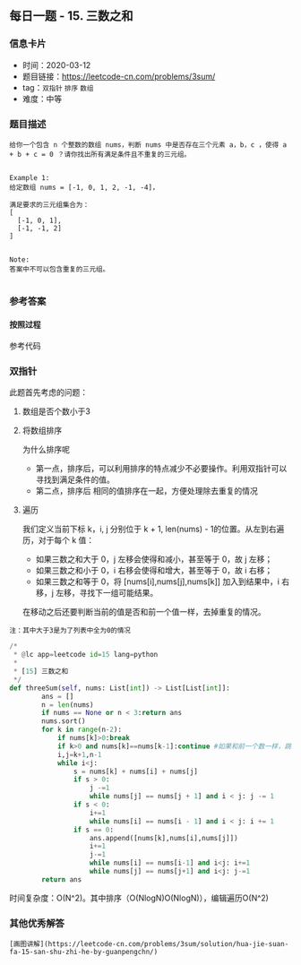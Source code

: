 ## 每日一题 - 15. 三数之和

### 信息卡片

- 时间：2020-03-12
- 题目链接：https://leetcode-cn.com/problems/3sum/
- tag：`双指针` `排序` `数组`
- 难度：中等

### 题目描述

```
给你一个包含 n 个整数的数组 nums，判断 nums 中是否存在三个元素 a，b，c ，使得 a + b + c = 0 ？请你找出所有满足条件且不重复的三元组。


Example 1:
给定数组 nums = [-1, 0, 1, 2, -1, -4]，

满足要求的三元组集合为：
[
  [-1, 0, 1],
  [-1, -1, 2]
]


Note:
答案中不可以包含重复的三元组。


```

### 参考答案

#### 按照过程

参考代码

### 双指针

此题首先考虑的问题：
   
1. 数组是否个数小于3

2. 将数组排序

    为什么排序呢
    - 第一点，排序后，可以利用排序的特点减少不必要操作。利用双指针可以寻找到满足条件的值。
    - 第二点，排序后 相同的值排序在一起，方便处理除去重复的情况

3. 遍历
    
    我们定义当前下标 k，i, j 分别位于 k + 1, len(nums) - 1的位置。从左到右遍历，对于每个 k 值：
    - 如果三数之和大于 0，j 左移会使得和减小，甚至等于 0，故 j 左移；
    - 如果三数之和小于 0，i 右移会使得和增大，甚至等于 0，故 i 右移；
    - 如果三数之和等于 0，将 [nums[i],nums[j],nums[k]] 加入到结果中，i 右移，j 左移，寻找下一组可能结果。
    
    在移动之后还要判断当前的值是否和前一个值一样，去掉重复的情况。


```
注：其中大于3是为了列表中全为0的情况
```



```python
/*
 * @lc app=leetcode id=15 lang=python
 *
 * [15] 三数之和
 */
def threeSum(self, nums: List[int]) -> List[List[int]]:
        ans = []
        n = len(nums)
        if nums == None or n < 3:return ans
        nums.sort()
        for k in range(n-2):
            if nums[k]>0:break
            if k>0 and nums[k]==nums[k-1]:continue #如果和前一个数一样，跳过
            i,j=k+1,n-1
            while i<j:
                s = nums[k] + nums[i] + nums[j]
                if s > 0:
                    j -=1
                    while nums[j] == nums[j + 1] and i < j: j -= 1
                if s < 0:
                    i+=1
                    while nums[i] == nums[i - 1] and i < j: i += 1
                if s == 0:
                    ans.append([nums[k],nums[i],nums[j]])
                    i+=1
                    j-=1
                    while nums[i] == nums[i-1] and i<j: i+=1
                    while nums[j] == nums[j+1] and i<j: j-=1
        return ans

```
时间复杂度：O(N^2)。其中排序（O(NlogN)O(NlogN)），编辑遍历O(N^2)

### 其他优秀解答
```
[画图讲解](https://leetcode-cn.com/problems/3sum/solution/hua-jie-suan-fa-15-san-shu-zhi-he-by-guanpengchn/)
```



